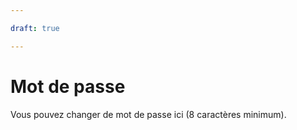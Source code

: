 ```yaml
---

draft: true

---
```

# Mot de passe

Vous pouvez changer de mot de passe ici (8 caractères minimum).
